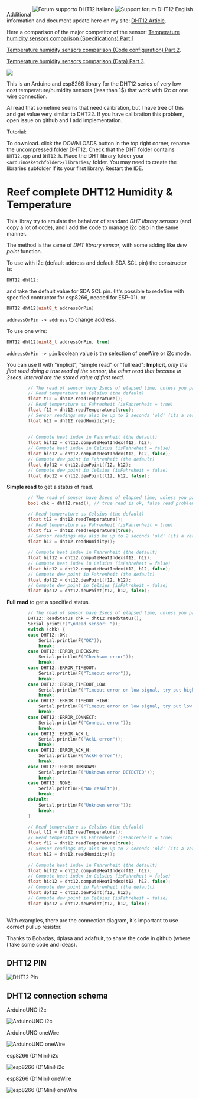
<div>
<a href="https://www.mischianti.org/forums/forum/mischiantis-libraries/dht12-complete-library-adafruit-dht-clone/"><img
  src="https://github.com/xreef/LoRa_E32_Series_Library/raw/master/resources/buttonSupportForumEnglish.png" alt="Support forum DHT12 English"
   align="right"></a>
</div>
<div>
<a href="https://www.mischianti.org/it/forums/forum/le-librerie-di-mischianti/dht12-libreria-clone-delladafruit-dht/"><img
  src="https://github.com/xreef/LoRa_E32_Series_Library/raw/master/resources/buttonSupportForumItaliano.png" alt="Forum supporto DHT12 italiano"
  align="right"></a>
</div>

Additional information and document update here on my site: [DHT12 Article](https://www.mischianti.org/2019/01/01/dht12-library-en/).

Here a comparison of the major competitor of the sensor: 
[Temperature humidity sensors comparison (Specifications) Part 1](https://www.mischianti.org/2019/07/01/temperature-humidity-sensors-comparison-settings-part-1/)

[Temperature humidity sensors comparison (Code configuration) Part 2](https://www.mischianti.org/2019/07/08/temperature-humidity-sensors-comparison-code-configuration-part-2/).

[Temperature humidity sensors comparison (Data) Part 3](https://www.mischianti.org/2019/07/16/temperature-humidity-sensors-comparison-data-part-3/).

![](https://www.mischianti.org/wp-content/uploads/2019/02/BreadBoardArduinoWeather-768x432.jpg)

This is an Arduino and esp8266 library for the DHT12 series of very low cost temperature/humidity sensors (less than 1$) that work with i2c or one wire connection.

AI read that sometime seems that need calibration, but I have tree of this and get value very similar to DHT22. If you have calibration this problem, open issue on github and I add implementation.

Tutorial: 

To download. click the DOWNLOADS button in the top right corner, rename the uncompressed folder DHT12. Check that the DHT folder contains `DHT12.cpp` and `DHT12.h`. Place the DHT library folder your `<arduinosketchfolder>/libraries/` folder. You may need to create the libraries subfolder if its your first library. Restart the IDE.

# Reef complete DHT12 Humidity & Temperature

This libray try to emulate the behaivor of standard *DHT library sensors* (and copy a lot of code), and I add the code to manage i2c olso in the same manner.

The method is the same of *DHT library sensor*, with some adding like *dew point* function.

To use with i2c (default address and default SDA SCL pin) the constructor is:
```cpp
DHT12 dht12;
```
and take the default value for SDA SCL pin. (It's possible to redefine with specified contructor for esp8266, needed for ESP-01).
or
```cpp
DHT12 dht12(uint8_t addressOrPin)
```
`addressOrPin -> address`
to change address.

To use one wire:
```cpp
DHT12 dht12(uint8_t addressOrPin, true)
```
`addressOrPin -> pin`
boolean value is the selection of oneWire or i2c mode.

You can use It with "implicit", "simple read" or "fullread":
**Implicit**, *only the first read doing a true read of the sensor, the other read that become in 2secs. interval are the stored value of first read*.
```cpp
		// The read of sensor have 2secs of elapsed time, unless you pass force parameter
		// Read temperature as Celsius (the default)
		float t12 = dht12.readTemperature();
		// Read temperature as Fahrenheit (isFahrenheit = true)
		float f12 = dht12.readTemperature(true);
		// Sensor readings may also be up to 2 seconds 'old' (its a very slow sensor)
		float h12 = dht12.readHumidity();
		
		
		// Compute heat index in Fahrenheit (the default)
		float hif12 = dht12.computeHeatIndex(f12, h12);
		// Compute heat index in Celsius (isFahreheit = false)
		float hic12 = dht12.computeHeatIndex(t12, h12, false);
		// Compute dew point in Fahrenheit (the default)
		float dpf12 = dht12.dewPoint(f12, h12);
		// Compute dew point in Celsius (isFahreheit = false)
		float dpc12 = dht12.dewPoint(t12, h12, false);

```
**Simple read** to get a status of read.
```cpp
		// The read of sensor have 2secs of elapsed time, unless you pass force parameter
		bool chk = dht12.read(); // true read is ok, false read problem

		// Read temperature as Celsius (the default)
		float t12 = dht12.readTemperature();
		// Read temperature as Fahrenheit (isFahrenheit = true)
		float f12 = dht12.readTemperature(true);
		// Sensor readings may also be up to 2 seconds 'old' (its a very slow sensor)
		float h12 = dht12.readHumidity();
		
		// Compute heat index in Fahrenheit (the default)
		float hif12 = dht12.computeHeatIndex(f12, h12);
		// Compute heat index in Celsius (isFahreheit = false)
		float hic12 = dht12.computeHeatIndex(t12, h12, false);
		// Compute dew point in Fahrenheit (the default)
		float dpf12 = dht12.dewPoint(f12, h12);
		// Compute dew point in Celsius (isFahreheit = false)
		float dpc12 = dht12.dewPoint(t12, h12, false);

```
**Full read** to get a specified status.
```cpp
		// The read of sensor have 2secs of elapsed time, unless you pass force parameter
		DHT12::ReadStatus chk = dht12.readStatus();
		Serial.print(F("\nRead sensor: "));
		switch (chk) {
		case DHT12::OK:
			Serial.println(F("OK"));
			break;
		case DHT12::ERROR_CHECKSUM:
			Serial.println(F("Checksum error"));
			break;
		case DHT12::ERROR_TIMEOUT:
			Serial.println(F("Timeout error"));
			break;
		case DHT12::ERROR_TIMEOUT_LOW:
			Serial.println(F("Timeout error on low signal, try put high pullup resistance"));
			break;
		case DHT12::ERROR_TIMEOUT_HIGH:
			Serial.println(F("Timeout error on low signal, try put low pullup resistance"));
			break;
		case DHT12::ERROR_CONNECT:
			Serial.println(F("Connect error"));
			break;
		case DHT12::ERROR_ACK_L:
			Serial.println(F("AckL error"));
			break;
		case DHT12::ERROR_ACK_H:
			Serial.println(F("AckH error"));
			break;
		case DHT12::ERROR_UNKNOWN:
			Serial.println(F("Unknown error DETECTED"));
			break;
		case DHT12::NONE:
			Serial.println(F("No result"));
			break;
		default:
			Serial.println(F("Unknown error"));
			break;
		}

		// Read temperature as Celsius (the default)
		float t12 = dht12.readTemperature();
		// Read temperature as Fahrenheit (isFahrenheit = true)
		float f12 = dht12.readTemperature(true);
		// Sensor readings may also be up to 2 seconds 'old' (its a very slow sensor)
		float h12 = dht12.readHumidity();
		
		// Compute heat index in Fahrenheit (the default)
		float hif12 = dht12.computeHeatIndex(f12, h12);
		// Compute heat index in Celsius (isFahreheit = false)
		float hic12 = dht12.computeHeatIndex(t12, h12, false);
		// Compute dew point in Fahrenheit (the default)
		float dpf12 = dht12.dewPoint(f12, h12);
		// Compute dew point in Celsius (isFahreheit = false)
		float dpc12 = dht12.dewPoint(t12, h12, false);
	
```

With examples, there are the connection diagram, it's important to use correct pullup resistor.

Thanks to Bobadas, dplasa and adafruit, to share the code in github (where I take some code and ideas).

## DHT12 PIN ##

![DHT12 Pin](https://github.com/xreef/DHT12_sensor_library/blob/master/resources/DHT12_pinout.png) 

## DHT12 connection schema ##
ArduinoUNO i2c

![ArduinoUNO i2c](https://github.com/xreef/DHT12_sensor_library/blob/master/examples/ArduinoI2CDHT12/ArduinoI2CDHT12.png)

ArduinoUNO oneWire 

![ArduinoUNO oneWire](https://github.com/xreef/DHT12_sensor_library/blob/master/examples/ArduinoOneWireDHT12/ArduinoOneWireDHT12.png)

esp8266 (D1Mini) i2c

![esp8266 (D1Mini) i2c](https://github.com/xreef/DHT12_sensor_library/blob/master/examples/esp8266I2CDHT12/esp8266I2CDHT12.png)

esp8266 (D1Mini) oneWire

![esp8266 (D1Mini) oneWire](https://github.com/xreef/DHT12_sensor_library/blob/master/examples/esp8266OneWireDHT12/esp8266OneWireDHT12.png)
